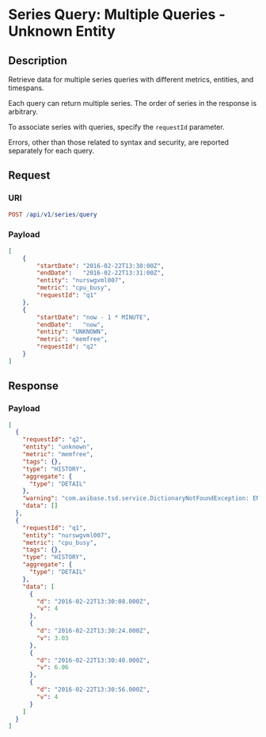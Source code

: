 # Series Query: Multiple Queries - Unknown Entity

## Description

Retrieve data for multiple series queries with different metrics, entities, and timespans.

Each query can return multiple series. The order of series in the response is arbitrary.

To associate series with queries, specify the `requestId` parameter.

Errors, other than those related to syntax and security, are reported separately for each query.

## Request

### URI

```elm
POST /api/v1/series/query
```

### Payload

```json
[
    {
        "startDate": "2016-02-22T13:30:00Z",
        "endDate":   "2016-02-22T13:31:00Z",
        "entity": "nurswgvml007",
        "metric": "cpu_busy",
        "requestId": "q1"
    },
    {
        "startDate": "now - 1 * MINUTE",
        "endDate":   "now",
        "entity": "UNKNOWN",
        "metric": "memfree",
        "requestId": "q2"
    }
]
```

## Response

### Payload

```json
[
  {
    "requestId": "q2",
    "entity": "unknown",
    "metric": "memfree",
    "tags": {},
    "type": "HISTORY",
    "aggregate": {
      "type": "DETAIL"
    },
    "warning": "com.axibase.tsd.service.DictionaryNotFoundException: ENTITY not found for name: 'unknown'",
    "data": []
  },
  {
    "requestId": "q1",
    "entity": "nurswgvml007",
    "metric": "cpu_busy",
    "tags": {},
    "type": "HISTORY",
    "aggregate": {
      "type": "DETAIL"
    },
    "data": [
      {
        "d": "2016-02-22T13:30:08.000Z",
        "v": 4
      },
      {
        "d": "2016-02-22T13:30:24.000Z",
        "v": 3.03
      },
      {
        "d": "2016-02-22T13:30:40.000Z",
        "v": 6.06
      },
      {
        "d": "2016-02-22T13:30:56.000Z",
        "v": 4
      }
    ]
  }
]
```
